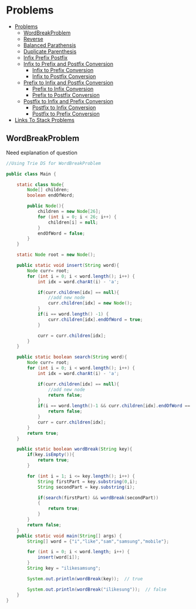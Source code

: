 # Problems
- [Problems](#Problems)
    - [WordBreakProblem](#WordBreakProblem)
    - [Reverse](#Reverse)
    - [Balanced Parathensis](#Balanced-Parathensis)
    - [Duplicate Parenthesis](#Duplicate-Parenthesis)
    - [Infix Prefix Postfix](#Infix-prefix-postfix)
    - [Infix to Prefix and Postfix Conversion](#Infix-to-Prefix-and-Postfix-Conversion)
        - [Infix to Prefix Conversion](#Infix-to-Prefix-Conversion)
        - [Infix to Postfix Conversion](#Infix-to-Postfix-Conversion)
    - [Prefix to Infix and Postfix Conversion](#Prefix-to-Infix-and-Postfix-Conversion)
        - [Prefix to Infix Conversion](#Prefix-to-Infix-Conversion)
        - [Prefix to Postfix Conversion](#Prefix-to-Postfix-Conversion) 
    - [Postfix to Infix and Prefix Conversion](#Postfix-to-Infix-and-Prefix-Conversion)
        - [Postfix to Infix Conversion](#Postfix-to-Infix-Conversion)
        - [Postfix to Prefix Conversion](#Postfix-to-Prefix-Conversion) 
- [Links To Stack Problems](#Links-to-stack-problems)

## WordBreakProblem
Need explanation of question
```Java
//Using Trie DS for WordBreakProblem

public class Main {

    static class Node{
        Node[] children;
        boolean endOfWord;

        public Node(){
            children = new Node[26];
            for (int i = 0; i < 26; i++) {
                children[i] = null;
            }
            endOfWord = false;
        }
    }

    static Node root = new Node();

    public static void insert(String word){
        Node curr= root;
        for (int i = 0; i < word.length(); i++) {
            int idx = word.charAt(i) - 'a';

            if(curr.children[idx] == null){
                //add new node
                curr.children[idx] = new Node();
            }
            if(i == word.length() -1) {
                curr.children[idx].endOfWord = true;
            }

            curr = curr.children[idx];
        }
    }

    public static boolean search(String word){
        Node curr= root;
        for (int i = 0; i < word.length(); i++) {
            int idx = word.charAt(i) - 'a';

            if(curr.children[idx] == null){
                //add new node
                return false;
            }
            if(i == word.length()-1 && curr.children[idx].endOfWord == false) {
                return false;
            }
            curr = curr.children[idx];
        }
        return true;
    }

    public static boolean wordBreak(String key){
        if(key.isEmpty()){
            return true;
        }

        for (int i = 1; i <= key.length(); i++) {
            String firstPart = key.substring(0,i);
            String secondPart = key.substring(i);

            if(search(firstPart) && wordBreak(secondPart))
            {
                return true;
            }
        }
        return false;
    }
    public static void main(String[] args) {
        String[] word = {"i","like","sam","samsung","mobile"};

        for (int i = 0; i < word.length; i++) {
            insert(word[i]);
        }
        String key = "ilikesamsung";

        System.out.println(wordBreak(key));  // true

        System.out.println(wordBreak("ilikesung"));  // false
    }
}
```

